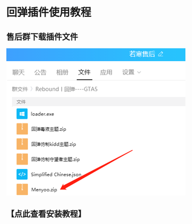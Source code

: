 # 回弹插件使用教程

## **售后群下载插件文件**

****![](<../../.gitbook/assets/image (11) (1) (1).png>)****

## **【点此查看安装教程】**
